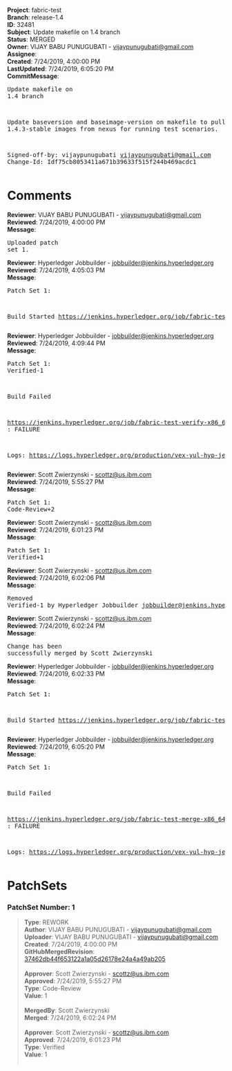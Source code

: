 <strong>Project</strong>: fabric-test<br><strong>Branch</strong>: release-1.4<br><strong>ID</strong>: 32481<br><strong>Subject</strong>: Update makefile on 1.4 branch<br><strong>Status</strong>: MERGED<br><strong>Owner</strong>: VIJAY BABU PUNUGUBATI - vijaypunugubati@gmail.com<br><strong>Assignee</strong>:<br><strong>Created</strong>: 7/24/2019, 4:00:00 PM<br><strong>LastUpdated</strong>: 7/24/2019, 6:05:20 PM<br><strong>CommitMessage</strong>:<br><pre>Update makefile on 1.4 branch

Update baseversion and baseimage-version on makefile
to pull 1.4.3-stable images from nexus for running
test scenarios.

Signed-off-by: vijaypunugubati <vijaypunugubati@gmail.com>
Change-Id: Idf75cb8053411a671b39633f515f244b469acdc1
</pre><h1>Comments</h1><strong>Reviewer</strong>: VIJAY BABU PUNUGUBATI - vijaypunugubati@gmail.com<br><strong>Reviewed</strong>: 7/24/2019, 4:00:00 PM<br><strong>Message</strong>: <pre>Uploaded patch set 1.</pre><strong>Reviewer</strong>: Hyperledger Jobbuilder - jobbuilder@jenkins.hyperledger.org<br><strong>Reviewed</strong>: 7/24/2019, 4:05:03 PM<br><strong>Message</strong>: <pre>Patch Set 1:

Build Started https://jenkins.hyperledger.org/job/fabric-test-verify-x86_64/3136/</pre><strong>Reviewer</strong>: Hyperledger Jobbuilder - jobbuilder@jenkins.hyperledger.org<br><strong>Reviewed</strong>: 7/24/2019, 4:09:44 PM<br><strong>Message</strong>: <pre>Patch Set 1: Verified-1

Build Failed 

https://jenkins.hyperledger.org/job/fabric-test-verify-x86_64/3136/ : FAILURE

Logs: https://logs.hyperledger.org/production/vex-yul-hyp-jenkins-3/fabric-test-verify-x86_64/3136</pre><strong>Reviewer</strong>: Scott Zwierzynski - scottz@us.ibm.com<br><strong>Reviewed</strong>: 7/24/2019, 5:55:27 PM<br><strong>Message</strong>: <pre>Patch Set 1: Code-Review+2</pre><strong>Reviewer</strong>: Scott Zwierzynski - scottz@us.ibm.com<br><strong>Reviewed</strong>: 7/24/2019, 6:01:23 PM<br><strong>Message</strong>: <pre>Patch Set 1: Verified+1</pre><strong>Reviewer</strong>: Scott Zwierzynski - scottz@us.ibm.com<br><strong>Reviewed</strong>: 7/24/2019, 6:02:06 PM<br><strong>Message</strong>: <pre>Removed Verified-1 by Hyperledger Jobbuilder <jobbuilder@jenkins.hyperledger.org>
</pre><strong>Reviewer</strong>: Scott Zwierzynski - scottz@us.ibm.com<br><strong>Reviewed</strong>: 7/24/2019, 6:02:24 PM<br><strong>Message</strong>: <pre>Change has been successfully merged by Scott Zwierzynski</pre><strong>Reviewer</strong>: Hyperledger Jobbuilder - jobbuilder@jenkins.hyperledger.org<br><strong>Reviewed</strong>: 7/24/2019, 6:02:33 PM<br><strong>Message</strong>: <pre>Patch Set 1:

Build Started https://jenkins.hyperledger.org/job/fabric-test-merge-x86_64/709/</pre><strong>Reviewer</strong>: Hyperledger Jobbuilder - jobbuilder@jenkins.hyperledger.org<br><strong>Reviewed</strong>: 7/24/2019, 6:05:20 PM<br><strong>Message</strong>: <pre>Patch Set 1:

Build Failed 

https://jenkins.hyperledger.org/job/fabric-test-merge-x86_64/709/ : FAILURE

Logs: https://logs.hyperledger.org/production/vex-yul-hyp-jenkins-3/fabric-test-merge-x86_64/709</pre><h1>PatchSets</h1><h3>PatchSet Number: 1</h3><blockquote><strong>Type</strong>: REWORK<br><strong>Author</strong>: VIJAY BABU PUNUGUBATI - vijaypunugubati@gmail.com<br><strong>Uploader</strong>: VIJAY BABU PUNUGUBATI - vijaypunugubati@gmail.com<br><strong>Created</strong>: 7/24/2019, 4:00:00 PM<br><strong>GitHubMergedRevision</strong>: [37462db44f653122a1a05d26178e24a4a49ab205](https://github.com/hyperledger/fabric-test/commit/37462db44f653122a1a05d26178e24a4a49ab205)<br><br><strong>Approver</strong>: Scott Zwierzynski - scottz@us.ibm.com<br><strong>Approved</strong>: 7/24/2019, 5:55:27 PM<br><strong>Type</strong>: Code-Review<br><strong>Value</strong>: 1<br><br><strong>MergedBy</strong>: Scott Zwierzynski<br><strong>Merged</strong>: 7/24/2019, 6:02:24 PM<br><br><strong>Approver</strong>: Scott Zwierzynski - scottz@us.ibm.com<br><strong>Approved</strong>: 7/24/2019, 6:01:23 PM<br><strong>Type</strong>: Verified<br><strong>Value</strong>: 1<br><br></blockquote>